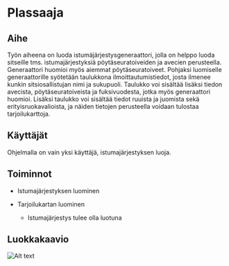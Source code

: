 # Plassaaja

## Aihe
Työn aiheena on luoda istumäjärjestysgeneraattori, jolla on helppo luoda sitseille tms. istumajärjestyksiä pöytäseuratoiveiden ja avecien perusteella. Generaattori huomioi myös aiemmat pöytäseuratoiveet. Pohjaksi luomiselle generaattorille syötetään taulukkona ilmoittautumistiedot, josta ilmenee kunkin sitsiosallistujan nimi ja sukupuoli. Taulukko voi sisältää lisäksi tiedon avecista, pöytäseuratoiveista ja fuksivuodesta, jotka myös generaattori huomioi. Lisäksi taulukko voi sisältää tiedot ruuista ja juomista sekä erityisruokavalioista, ja näiden tietojen perusteella voidaan tulostaa tarjoilukarttoja. 

## Käyttäjät
Ohjelmalla on vain yksi käyttäjä, istumajärjestyksen luoja.

## Toiminnot
- Istumajärjestyksen luominen

- Tarjoilukartan luominen
	* Istumajärjestys tulee olla luotuna

## Luokkakaavio

![Alt text](https://github.com/toppielt/Plassaaja/blob/master/dokumentaatio/PlassaajaLuokkakaavio.png)

